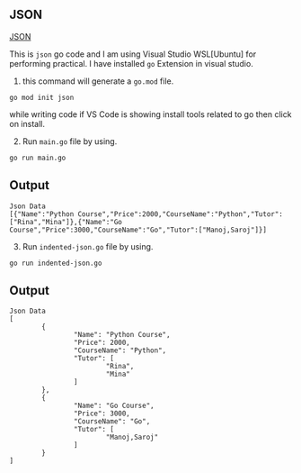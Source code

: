 ## JSON

[JSON](https://go.dev/blog/json)

This is `json` go code and I am using Visual Studio WSL[Ubuntu] for performing practical. I have installed `go` Extension in visual studio.

1. this command will generate a `go.mod` file.

```
go mod init json
```

while writing code if VS Code is showing install tools related to go then click on install.

2. Run `main.go` file by using.

```
go run main.go
```

## Output

```
Json Data
[{"Name":"Python Course","Price":2000,"CourseName":"Python","Tutor":["Rina","Mina"]},{"Name":"Go Course","Price":3000,"CourseName":"Go","Tutor":["Manoj,Saroj"]}]
```

3. Run `indented-json.go` file by using.

```
go run indented-json.go
```

## Output

```
Json Data
[
        {
                "Name": "Python Course",
                "Price": 2000,
                "CourseName": "Python",
                "Tutor": [
                        "Rina",
                        "Mina"
                ]
        },
        {
                "Name": "Go Course",
                "Price": 3000,
                "CourseName": "Go",
                "Tutor": [
                        "Manoj,Saroj"
                ]
        }
]
```